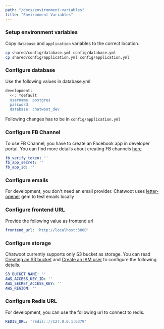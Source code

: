 ```yaml
---
path: "/docs/environment-variables"
title: "Environment Variables"
---
```


### Setup environment variables

Copy `database` and `application` variables to the correct location.

```bash
cp shared/config/database.yml config/database.yml
cp shared/config/application.yml config/application.yml
```

### Configure database

Use the following values in database.yml

```bash
development:
  <<: *default
  username: postgres
  password:
  database: chatwoot_dev
```

Following changes has to be in `config/application.yml`

### Configure FB Channel

To use FB Channel, you have to create an Facebook app in developer portal. You can find more details about creating FB channels [here](https://developers.facebook.com/docs/apps/#register)

```yml
fb_verify_token: ''
fb_app_secret: ''
fb_app_id: ''
```

### Configure emails

For development, you don't need an email provider. Chatwoot uses [letter-opener](https://github.com/ryanb/letter_opener) gem to test emails locally

### Configure frontend URL

Provide the following value as frontend url

```yml
frontend_url: 'http://localhost:3000'
```

### Configure storage

Chatwoot currently supports only S3 bucket as storage. You can read [Creating an S3 bucket](https://docs.aws.amazon.com/AmazonS3/latest/gsg/CreatingABucket.html) and [Create an IAM user](https://docs.aws.amazon.com/IAM/latest/UserGuide/id_users_create.html) to configure the following details.

```yml
S3_BUCKET_NAME: ''
AWS_ACCESS_KEY_ID: ''
AWS_SECRET_ACCESS_KEY: ''
AWS_REGION: ''
```

### Configure Redis URL

For development, you can use the following url to connect to redis.

```yml
REDIS_URL: 'redis:://127.0.0.1:6379'
```

